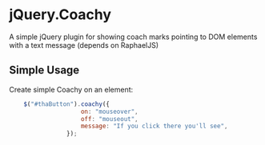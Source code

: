 # jQuery.Coachy

A simple jQuery plugin for showing coach marks pointing to DOM elements with a text message (depends on RaphaelJS)

## Simple Usage

Create simple Coachy on an element:

```js
    $("#thaButton").coachy({
		            on: "mouseover",
		            off: "mouseout",
		            message: "If you click there you'll see",
		        });
```